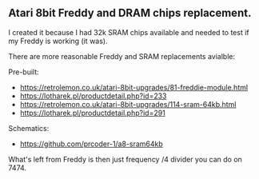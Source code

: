 Atari 8bit Freddy and DRAM chips replacement.
---------------------------------------------

I created it because I had 32k SRAM chips available and needed to test if my Freddy is working (it was).

There are more reasonable Freddy and SRAM replacements avialble:

Pre-built:
- https://retrolemon.co.uk/atari-8bit-upgrades/81-freddie-module.html
- https://lotharek.pl/productdetail.php?id=233
- https://retrolemon.co.uk/atari-8bit-upgrades/114-sram-64kb.html
- https://lotharek.pl/productdetail.php?id=291

Schematics:
- https://github.com/prcoder-1/a8-sram64kb
  
What's left from Freddy is then just frequency /4 divider you can do on 7474.
